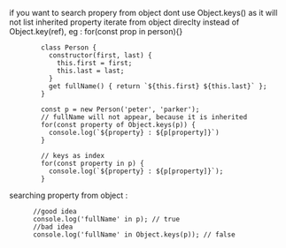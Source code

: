if you want to search propery from object dont use Object.keys() as it will not list inherited property
iterate from object direclty instead of Object.key(ref), eg : for(const prop in person){}

            class Person {
              constructor(first, last) {
                this.first = first;
                this.last = last;
              }
              get fullName() { return `${this.first} ${this.last}` };
            }

            const p = new Person('peter', 'parker');
            // fullName will not appear, because it is inherited
            for(const property of Object.keys(p)) {
              console.log(`${property} : ${p[property]}`)
            }
            
            // keys as index
            for(const property in p) {
              console.log(`${property} : ${p[property]}`);
            }
            
searching property from object : 

          //good idea
          console.log('fullName' in p); // true
          //bad idea
          console.log('fullName' in Object.keys(p)); // false
